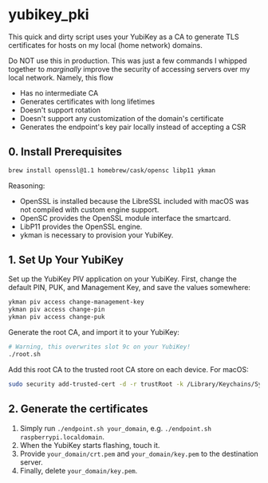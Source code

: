 # yubikey_pki

This quick and dirty script uses your YubiKey as a CA to generate TLS certificates for hosts on my local (home network) domains.

Do NOT use this in production. This was just a few commands I whipped together to *marginally* improve the security of accessing servers over my local network. Namely, this flow

- Has no intermediate CA
- Generates certificates with long lifetimes
- Doesn't support rotation
- Doesn't support any customization of the domain's certificate
- Generates the endpoint's key pair locally instead of accepting a CSR

## 0. Install Prerequisites

```bash
brew install openssl@1.1 homebrew/cask/opensc libp11 ykman
```

Reasoning:

- OpenSSL is installed because the LibreSSL included with macOS was not compiled with custom engine support.
- OpenSC provides the OpenSSL module interface the smartcard.
- LibP11 provides the OpenSSL engine.
- ykman is necessary to provision your YubiKey.


## 1. Set Up Your YubiKey

Set up the YubiKey PIV application on your YubiKey. First, change the default PIN, PUK, and Management Key, and save the values somewhere:

```bash
ykman piv access change-management-key
ykman piv access change-pin
ykman piv access change-puk
```

Generate the root CA, and import it to your YubiKey:

```bash
# Warning, this overwrites slot 9c on your YubiKey!
./root.sh
```

Add this root CA to the trusted root CA store on each device. For macOS:

```bash
sudo security add-trusted-cert -d -r trustRoot -k /Library/Keychains/System.keychain root/crt.pem
```

## 2. Generate the certificates

1. Simply run `./endpoint.sh your_domain`, e.g. `./endpoint.sh raspberrypi.localdomain`.
2. When the YubiKey starts flashing, touch it.
3. Provide `your_domain/crt.pem` and `your_domain/key.pem` to the destination server.
4. Finally, delete `your_domain/key.pem`.
